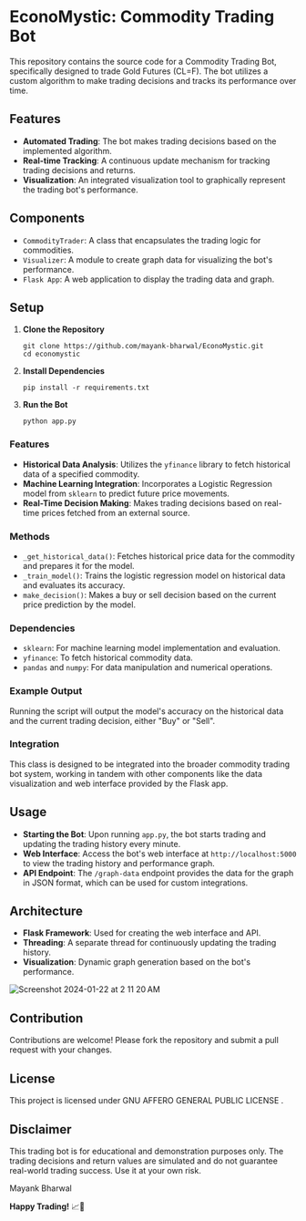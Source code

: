 # EconoMystic: Commodity Trading Bot


This repository contains the source code for a Commodity Trading Bot, specifically designed to trade Gold Futures (CL=F). The bot utilizes a custom algorithm to make trading decisions and tracks its performance over time.

## Features

- **Automated Trading**: The bot makes trading decisions based on the implemented algorithm.
- **Real-time Tracking**: A continuous update mechanism for tracking trading decisions and returns.
- **Visualization**: An integrated visualization tool to graphically represent the trading bot's performance.

## Components

- `CommodityTrader`: A class that encapsulates the trading logic for commodities.
- `Visualizer`: A module to create graph data for visualizing the bot's performance.
- `Flask App`: A web application to display the trading data and graph.

## Setup

1. **Clone the Repository**
   ```
   git clone https://github.com/mayank-bharwal/EconoMystic.git
   cd economystic
   ```

2. **Install Dependencies**
   ```
   pip install -r requirements.txt
   ```

3. **Run the Bot**
   ```
   python app.py
   ```


### Features

- **Historical Data Analysis**: Utilizes the `yfinance` library to fetch historical data of a specified commodity.
- **Machine Learning Integration**: Incorporates a Logistic Regression model from `sklearn` to predict future price movements.
- **Real-Time Decision Making**: Makes trading decisions based on real-time prices fetched from an external source.

### Methods

- `_get_historical_data()`: Fetches historical price data for the commodity and prepares it for the model.
- `_train_model()`: Trains the logistic regression model on historical data and evaluates its accuracy.
- `make_decision()`: Makes a buy or sell decision based on the current price prediction by the model.


### Dependencies

- `sklearn`: For machine learning model implementation and evaluation.
- `yfinance`: To fetch historical commodity data.
- `pandas` and `numpy`: For data manipulation and numerical operations.

### Example Output

Running the script will output the model's accuracy on the historical data and the current trading decision, either "Buy" or "Sell".

### Integration

This class is designed to be integrated into the broader commodity trading bot system, working in tandem with other components like the data visualization and web interface provided by the Flask app.


## Usage

- **Starting the Bot**: Upon running `app.py`, the bot starts trading and updating the trading history every minute.
- **Web Interface**: Access the bot's web interface at `http://localhost:5000` to view the trading history and performance graph.
- **API Endpoint**: The `/graph-data` endpoint provides the data for the graph in JSON format, which can be used for custom integrations.

## Architecture

- **Flask Framework**: Used for creating the web interface and API.
- **Threading**: A separate thread for continuously updating the trading history.
- **Visualization**: Dynamic graph generation based on the bot's performance.

![Screenshot 2024-01-22 at 2 11 20 AM](https://github.com/mayank-bharwal/EconoMystic/assets/119955673/d723820a-c2c4-46cc-a3eb-f799bbd24458)


## Contribution

Contributions are welcome! Please fork the repository and submit a pull request with your changes.

## License

This project is licensed under GNU AFFERO GENERAL PUBLIC LICENSE [](LICENSE).

## Disclaimer

This trading bot is for educational and demonstration purposes only. The trading decisions and return values are simulated and do not guarantee real-world trading success. Use it at your own risk.

Mayank Bharwal

**Happy Trading!** 📈🤖
